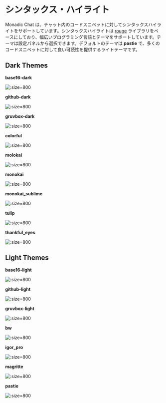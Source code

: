 # シンタックス・ハイライト

Monadic Chat は、チャット内のコードスニペットに対してシンタックスハイライトをサポートしています。シンタックスハイライトは [rouge](https://github.com/rouge-ruby/rouge) ライブラリをベースにしており、幅広いプログラミング言語とテーマをサポートしています。テーマは設定パネルから選択できます。デフォルトのテーマは **pastie** で、多くのコードスニペットに対して良い可読性を提供するライトテーマです。

## Dark Themes

**base16-dark**

![](../assets/images/syntax-base16-dark.png ':size=800')

**github-dark**

![](../assets/images/syntax-github-dark.png ':size=800')

**gruvbox-dark**

![](../assets/images/syntax-gruvbox-dark.png ':size=800')

**colorful**

![](../assets/images/syntax-colorful.png ':size=800')

**molokai**

![](../assets/images/syntax-molokai.png ':size=800')

**monokai**

![](../assets/images/syntax-monokai.png ':size=800')

**monokai_sublime**

![](../assets/images/syntax-monokai_sublime.png ':size=800')

**tulip**

![](../assets/images/syntax-tulip.png ':size=800')

**thankful_eyes**

![](../assets/images/syntax-thankful_eyes.png ':size=800')

## Light Themes

**base16-light**

![](../assets/images/syntax-base16-light.png ':size=800')

**github-light**

![](../assets/images/syntax-github-light.png ':size=800')

**gruvbox-light**

![](../assets/images/syntax-gruvbox-light.png ':size=800')

**bw**

![](../assets/images/syntax-bw.png ':size=800')

**igor_pro**

![](../assets/images/syntax-igor_pro.png ':size=800')

**magritte**

![](../assets/images/syntax-magritte.png ':size=800')

**pastie**

![](../assets/images/syntax-pastie.png ':size=800')
